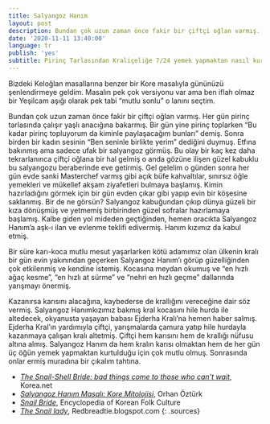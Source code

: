 ```yaml
---
title: Salyangoz Hanım
layout: post
description: Bundan çok uzun zaman önce fakir bir çiftçi oğlan varmış. Her gün pirinç tarlasında çalışır yaşlı anacığına bakarmış. Bir gün yine pirinç toplarken “Bu kadar pirinç topluyorum da kiminle paylaşacağım bunları” demiş. Sonra birden bir kadın sesinin “Ben seninle birlikte yerim” dediğini duymuş.
date: '2020-11-11 13:40:00'
language: tr
publish: 'yes'
subtitle: Pirinç Tarlasından Kraliçeliğe 7/24 yemek yapmaktan nasıl kurtuldu?
---
```

Bizdeki Keloğlan masallarına benzer bir Kore masalıyla gününüzü şenlendirmeye geldim. Masalın pek çok versiyonu var ama ben iflah olmaz bir Yeşilcam aşığı olarak pek tabi “mutlu sonlu” o lanını seçtim.

Bundan çok uzun zaman önce fakir bir çiftçi oğlan varmış. Her gün pirinç tarlasında çalışır yaşlı anacığına bakarmış. Bir gün yine pirinç toplarken “Bu kadar pirinç topluyorum da kiminle paylaşacağım bunları” demiş. Sonra birden bir kadın sesinin “Ben seninle birlikte yerim” dediğini duymuş. Etfına bakınmış ama sadece ufak bir salyangoz görmüş. Bu olay bir kaç kez daha tekrarlanınca çiftçi oğlana bir hal gelmiş o anda gözüne ilişen güzel kabuklu bu salyangozu beraberinde eve getirmiş. Gel gelelim o günden sonra her gün evde sanki Masterchef varmış gibi açık büfe kahvaltılar, sınırsız öğle yemekleri ve mükellef akşam ziyafetleri bulmaya başlamış. Kimin hazırladığını görmek için bir gün evden çıkar gibi yapıp evin bir köşesine saklanmış. Bir de ne görsün? Salyangoz kabuğundan çıkıp dünya güzeli bir kıza dönüşmüş ve yetmemiş birbirinden güzel sofralar hazırlamaya başlamış. Kalbe giden yol mideden geçtiğinden, hemen oracıkta Salyangoz Hanım’a aşk-ı ilan ve evlenme teklifi edivermiş. Hanım kızımız da kabul etmiş.

Bir süre karı-koca mutlu mesut yaşarlarken kötü adamımız olan ülkenin kralı bir gün evin yakınından geçerken Salyangoz Hanım’ı görüp güzelliğinden çok etkilenmiş ve kendine istemiş. Kocasına meydan okumuş ve “en hızlı ağaç kesme”, “en hızlı at sürme” ve “nehri en hızlı geçme” dallarında yarışmayı önermiş.

Kazanırsa karısını alacağına, kaybederse de krallığını vereceğine dair söz vermiş. Salyangoz Hanımkızımız bakmış kral kocasını hile hurda ile altedecek, okyanusta yaşayan babası Ejderha Kralı’na hemen haber salmış. Ejderha Kral’ın yardımıyla çiftçi, yarışmalarda çamura yatıp hile hurdayla kazanmaya çalışan kralı altetmiş. Çiftçi hem karısını hem de krallığı nüfusu altına almış. Salyangoz Hanım da hem kralın karısı olmaktan hem de her gün üç öğün yemek yapmaktan kurtulduğu için çok mutlu olmuş. Sonrasında onlar ermiş muradına bir çıkalım tahtına.


+ *[The Snail-Shell Bride: bad things come to those who can't wait](http://www.korea.net/NewsFocus/Culture/view?articleId=123841)*, Korea.net
+ *[Salyangoz Hanım Masalı: Kore Mitolojisi](http://ozhanozturk.com/2018/04/29/salyangoz-hanim-masali-kore-mitolojisi/)*, Orhan Öztürk
+ *[Snail Bride](https://folkency.nfm.go.kr/en/topic/detail/5924)*, Encyclopedia of Korean Folk Culture
+ *[The Snail lady](hhttps://redbreadtie.blogspot.com/search?q=The+Snail+Lady)*, Redbreadtie.blogspot.com
{: .sources}
